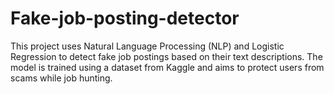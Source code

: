 # Fake-job-posting-detector
This project uses Natural Language Processing (NLP) and Logistic Regression to detect fake job postings based on their text descriptions. The model is trained using a dataset from Kaggle and aims to protect users from scams while job hunting.
